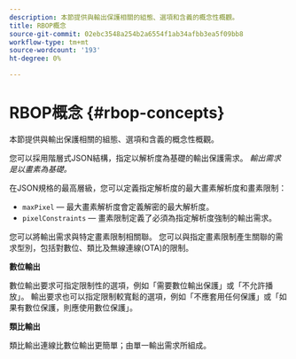 ```yaml
---
description: 本節提供與輸出保護相關的組態、選項和含義的概念性概觀。
title: RBOP概念
source-git-commit: 02ebc3548a254b2a6554f1ab34afbb3ea5f09bb8
workflow-type: tm+mt
source-wordcount: '193'
ht-degree: 0%

---
```


# RBOP概念 {#rbop-concepts}

本節提供與輸出保護相關的組態、選項和含義的概念性概觀。

您可以採用階層式JSON結構，指定以解析度為基礎的輸出保護需求。 *輸出需求是以畫素為基礎。*

在JSON規格的最高層級，您可以定義指定解析度的最大畫素解析度和畫素限制：

* `maxPixel`  — 最大畫素解析度會定義解密的最大解析度。
* `pixelConstraints`  — 畫素限制定義了必須為指定解析度強制的輸出需求。

您可以將輸出需求與特定畫素限制相關聯。 您可以與指定畫素限制產生關聯的需求型別，包括對數位、類比及無線連線(OTA)的限制。

**數位輸出**

數位輸出要求可指定限制性的選項，例如「需要數位輸出保護」或「不允許播放」。 輸出要求也可以指定限制較寬鬆的選項，例如「不應套用任何保護」或「如果有數位保護，則應使用數位保護」。

**類比輸出**

類比輸出連線比數位輸出更簡單；由單一輸出需求所組成。
